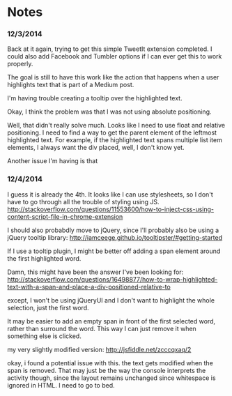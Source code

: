 # Notes

### 12/3/2014 
Back at it again, trying to get this simple TweetIt extension completed. I could also add Facebook and Tumbler options if I can ever get this to work properly.

The goal is still to have this work like the action that happens when a user highlights text that is part of a Medium post.

I'm having trouble creating a tooltip over the highlighted text.

Okay, I think the problem was that I was not using absolute positioning.

Well, that didn't really solve much. Looks like I need to use float and relative positioning. I need to find a way to get the parent element of the leftmost highlighted text. For example, if the highlighted text spans multiple list item elements, I always want the div placed, well, I don't know yet.

Another issue I'm having is that

### 12/4/2014 
I guess it is already the 4th. It looks like I can use stylesheets, so I don't have to go through all the trouble of styling using JS. http://stackoverflow.com/questions/11553600/how-to-inject-css-using-content-script-file-in-chrome-extension 

I should also probabdly move to jQuery, since I'll probably also be using a jQuery tooltip library: 
http://iamceege.github.io/tooltipster/#getting-started

If I use a tooltip plugin, I might be better off adding a span element around the first highlighted word. 

Damn, this might have been the answer I've been looking for:
http://stackoverflow.com/questions/16498877/how-to-wrap-highlighted-text-with-a-span-and-place-a-div-positioned-relative-to 

except, I won't be using jQueryUI and I don't want to highlight the whole selection, just the first word. 

It may be easier to add an empty span in front of the first selected word, rather than surround the word. This way I can just remove it when something else is clicked. 

my very slightly modified version: http://jsfiddle.net/zcccqxaq/2

okay, i found a potential issue with this. the text gets modified when the span is removed. That may just be the way the console interprets the activity though, since the layout remains unchanged since whitespace is ignored in HTML. I need to go to bed.